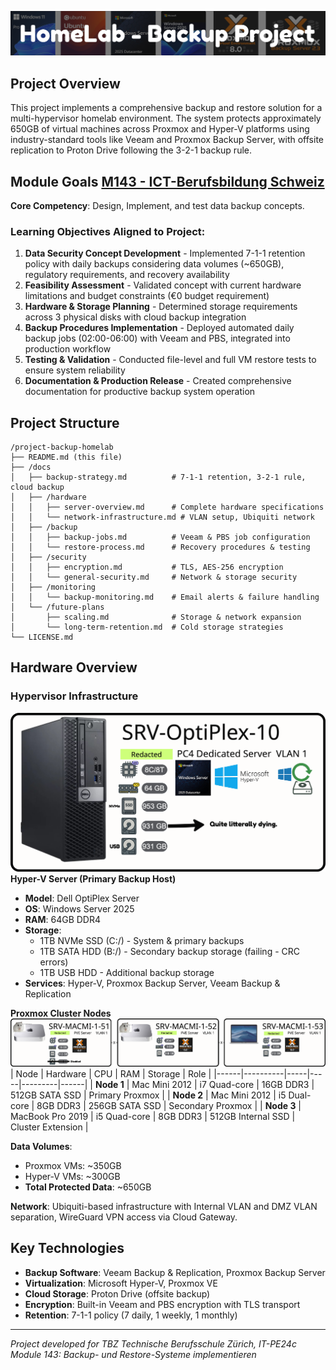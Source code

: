 ![Project Title](image-2.png)

## Project Overview

This project implements a comprehensive backup and restore solution for a multi-hypervisor homelab environment. The system protects approximately 650GB of virtual machines across Proxmox and Hyper-V platforms using industry-standard tools like Veeam and Proxmox Backup Server, with offsite replication to Proton Drive following the 3-2-1 backup rule.

## Module Goals [M143 - ICT-Berufsbildung Schweiz](https://www.modulbaukasten.ch/module/143/3/de-DE?title=Backup--und-Restore-Systeme-implementieren)

**Core Competency**: Design, Implement, and test data backup concepts.

### Learning Objectives Aligned to Project:

1. **Data Security Concept Development** - Implemented 7-1-1 retention policy with daily backups considering data volumes (~650GB), regulatory requirements, and recovery availability
2. **Feasibility Assessment** - Validated concept with current hardware limitations and budget constraints (€0 budget requirement)
3. **Hardware & Storage Planning** - Determined storage requirements across 3 physical disks with cloud backup integration
4. **Backup Procedures Implementation** - Deployed automated daily backup jobs (02:00-06:00) with Veeam and PBS, integrated into production workflow
5. **Testing & Validation** - Conducted file-level and full VM restore tests to ensure system reliability
6. **Documentation & Production Release** - Created comprehensive documentation for productive backup system operation

## Project Structure

```
/project-backup-homelab
├── README.md (this file)
├── /docs
│   ├── backup-strategy.md          # 7-1-1 retention, 3-2-1 rule, cloud backup
│   ├── /hardware
│   │   ├── server-overview.md      # Complete hardware specifications
│   │   └── network-infrastructure.md # VLAN setup, Ubiquiti network
│   ├── /backup
│   │   ├── backup-jobs.md          # Veeam & PBS job configuration
│   │   └── restore-process.md      # Recovery procedures & testing
│   ├── /security
│   │   ├── encryption.md           # TLS, AES-256 encryption
│   │   └── general-security.md     # Network & storage security
│   ├── /monitoring
│   │   └── backup-monitoring.md    # Email alerts & failure handling
│   └── /future-plans
│       ├── scaling.md              # Storage & network expansion
│       └── long-term-retention.md  # Cold storage strategies
└── LICENSE.md
```

## Hardware Overview

### Hypervisor Infrastructure
![srv-optiplex](image-4.png)
**Hyper-V Server (Primary Backup Host)**
- **Model**: Dell OptiPlex Server
- **OS**: Windows Server 2025
- **RAM**: 64GB DDR4
- **Storage**: 
  - 1TB NVMe SSD (C:/) - System & primary backups
  - 1TB SATA HDD (B:/) - Secondary backup storage (failing - CRC errors)
  - 1TB USB HDD - Additional backup storage
- **Services**: Hyper-V, Proxmox Backup Server, Veeam Backup & Replication

**Proxmox Cluster Nodes**
![maccluster](image-5.png)
| Node | Hardware | CPU | RAM | Storage | Role |
|------|----------|-----|-----|---------|------|
| **Node 1** | Mac Mini 2012 | i7 Quad-core | 16GB DDR3 | 512GB SATA SSD | Primary Proxmox |
| **Node 2** | Mac Mini 2012 | i5 Dual-core | 8GB DDR3 | 256GB SATA SSD | Secondary Proxmox |
| **Node 3** | MacBook Pro 2019 | i5 Quad-core | 8GB DDR3 | 512GB Internal SSD | Cluster Extension |

**Data Volumes**:
- Proxmox VMs: ~350GB
- Hyper-V VMs: ~300GB
- **Total Protected Data**: ~650GB

**Network**: Ubiquiti-based infrastructure with Internal VLAN and DMZ VLAN separation, WireGuard VPN access via Cloud Gateway.

## Key Technologies

- **Backup Software**: Veeam Backup & Replication, Proxmox Backup Server
- **Virtualization**: Microsoft Hyper-V, Proxmox VE
- **Cloud Storage**: Proton Drive (offsite backup)
- **Encryption**: Built-in Veeam and PBS encryption with TLS transport
- **Retention**: 7-1-1 policy (7 daily, 1 weekly, 1 monthly)

---

*Project developed for TBZ Technische Berufsschule Zürich, IT-PE24c*  
*Module 143: Backup- und Restore-Systeme implementieren*
